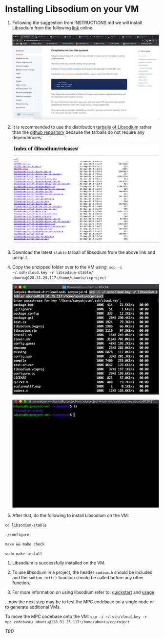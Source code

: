 # Installing Libsodium on your VM

1. Following the suggestion from INSTRUCTIONS.md we will install Libsodium from the following [link](https://libsodium.gitbook.io/doc/installation) online.

    ![libsodium1](/Images/libsodium_image1.png)

1. It is recommended to use the distribution [tarballs of Libsodium](https://download.libsodium.org/libsodium/releases/) rather than the [github repository](https://github.com/jedisct1/libsodium) because the tarballs do not require any dependencies.

    ![libsodium2](/Images/libsodium_image2.png)

1. Download the latest `stable` tarball of libsodium from the above link and unzip it.

1. Copy the unzipped folder over to the VM using: `scp -i ~/.ssh/cloud.key -r libsodium-stable/ ubuntu@128.31.25.117:/home/ubuntu/ccproject`

    ![libsodium3](/Images/libsodium_image3.png)

    ![libsodium4](/Images/libsodium_image4.png)

1. After that, do the following to install Libsodium on the VM:

  `cd libsodium-stable`

  `./configure`

  `make && make check`

  `sudo make install`

1. Libsodium is successfully installed on the VM.

1. To use libsodium in a project, the header `sodium.h` should be included and the `sodium_init()` function should be called before any other function.

1. For more information on using libsodium refer to:  [quickstart](https://libsodium.gitbook.io/doc/quickstart) and [usage](https://libsodium.gitbook.io/doc/usage).



...now the next step may be to test the MPC codebase on a single node or to generate additional VMs.

To move the MPC codebase onto the VM: `scp -i ~/.ssh/cloud.key -r mpc_codebase/ ubuntu@128.31.25.117:/home/ubuntu/ccproject`


*TBD*
